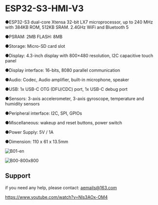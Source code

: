 # ESP32-S3-HMI-V3

●ESP32-S3 dual-core Xtensa 32-bit LX7 microprocessor, up to 240 MHz with 384KB ROM, 512KB SRAM. 2.4GHz WiFi and Bluetooth 5

●PSRAM: 2MB     FLASH: 8MB

●Storage: Micro-SD card slot

●Display: 4.3-inch display with 800×480 resolution, I2C capacitive touch panel

●Display interface: 16-bits, 8080 parallel communication

●Audio: Codec, Audio amplifier, built-in microphone, speaker

●USB: 1x USB-C OTG (DFU/CDC) port, 1x USB-C debug port

●Sensors: 3-axis accelerometer, 3-axis gyroscope, temperature and humidity sensors

●Peripheral interface: I2C, SPI, GPIOs

●Miscellaneous: wakeup and reset buttons, power switch

●Power Supply: 5V / 1A

●Dimension: 110 x 61 x 13.5mm

![B01-en](https://user-images.githubusercontent.com/10337553/179403894-12db0b61-64a1-4383-a967-e4f00776ee1e.png)

![B00-800x800](https://user-images.githubusercontent.com/10337553/179403909-1f0d9f97-f844-46a2-9fde-c18f916608db.png)


## Support

if you need any help, please contact: aemails@163.com

https://www.youtube.com/watch?v=Nls3AOx-OM4

